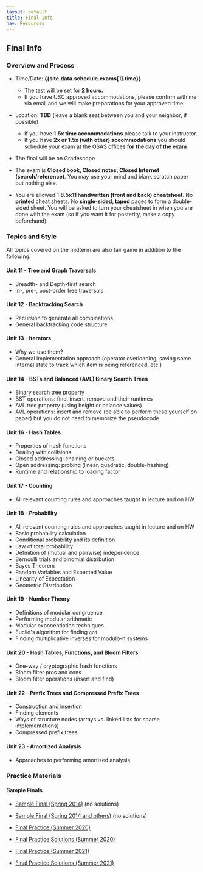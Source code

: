 ```yaml
---
layout: default
title: Final Info
nav: Resources
---
```


## Final Info

### Overview and Process

- Time/Date: **{{site.data.schedule.exams[1].time}}**
  - The test will be set for **2 hours.**
  - If you have USC approved accommodations, please confirm with me via email and we will make preparations for your approved time.  
- Location: **TBD** (leave a blank seat between you and your neighbor, if possible)
  - If you have **1.5x time accommodations** please talk to your instructor.
  - If you have **2x or 1.5x (with other) accommodations** you should schedule your exam at the OSAS offices **for the day of the exam**

- The final will be on Gradescope
- The exam is **Closed book, Closed notes, Closed Internet (search/reference)**. You may use your mind and blank scratch paper but nothing else.
- You are allowed 1 **8.5x11 handwritten (front and back) cheatsheet**. No **printed** cheat sheets.  No **single-sided, taped** pages to form a double-sided sheet.  You will be asked to turn your cheatsheet in when you are done with the exam (so if you want it for posterity, make a copy beforehand).

<!--

- The test will be taken on a combination of paper (for problems requiring diagrams, tracing, or runtime) and Gradescope.  Gradescope can be accessed by logging into our Blackboard section, choose Assignments, and click on the Gradescope link. You will then find a **Final - Coding** assignment (once the exam begins) where you will be able to find, textboxes for some answers to certain questions and links to skeleton files and upload your completed files.  For coding questions, you will write code on your laptop and then uploading the `.cpp` file.  Skeleton files will be linked directly from Gradescope and you can download them, edit them, and upload your final code.  You can write your code in any editor and even try to compile and run if you like, but we are not expecting you do that and it will take away time from coding the other problems. We will **visually** grade your code and be fairly lenient with **small** syntax errors (e.g. a missing semicolon).  No automated tests will be provided since we don't expect you to compile and run your code.
- You will be given a paper exam that includes all questions and has room for the written answers
- The exam is **Closed book, Closed notes, Closed Internet (search/reference)**. You may use your mind, an editor and/or compiler, and blank scratch paper but nothing else. No referencing your labs, homeworks, etc.
- You are allowed 1 **8.5x11 handwritten (front and back) cheatsheet**. No **printed** cheat sheets.  No **single-sided, taped** pages to form a double-sided sheet.  You will be asked to turn your cheatsheet in when you are done with the exam (so if you want it for posterity, make a copy beforehand).

-->
### Topics and Style

All topics covered on the midterm are also fair game in addition to the following:  

#### Unit 11 - Tree and Graph Traversals
 - Breadth- and Depth-first search
 - In-, pre-, post-order tree traversals

#### Unit 12 - Backtracking Search
 - Recursion to generate all combinations
 - General backtracking code structure

#### Unit 13 - Iterators
 - Why we use them?
 - General implementation approach (operator overloading, saving some internal state to track which item is being referenced, etc.)

#### Unit 14 - BSTs and Balanced (AVL) Binary Search Trees
 - Binary search tree property
 - BST operations: find, insert, remove and their runtimes
 - AVL tree property (using height or balance values)
 - AVL operations: insert and remove (be able to perform these yourself on paper) but you do not need to memorize the pseudocode

#### Unit 16 - Hash Tables
 - Properties of hash functions
 - Dealing with collisions
  - Closed addressing: chaining or buckets
  - Open addressing: probing (linear, quadratic, double-hashing)
 - Runtime and relationship to loading factor

#### Unit 17 - Counting
 - All relevant counting rules and approaches taught in lecture and on HW

#### Unit 18 - Probability
 - All relevant counting rules and approaches taught in lecture and on HW
 - Basic probability calculation
 - Conditional probability and its definition
 - Law of total probability
 - Definition of (mutual and pairwise) independence
 - Bernoulli trials and binomial distribution
 - Bayes Theorem
 - Random Variables and Expected Value
 - Linearity of Expectation
 - Geometric Distribution

#### Unit 19 - Number Theory
 - Definitions of modular congruence
 - Performing modular arithmetic
 - Modular exponentiation techniques
 - Euclid's algorithm for finding `gcd`
 - Finding multiplicative inverses for modulo-n systems

#### Unit 20 - Hash Tables, Functions, and Bloom Filters
 - One-way / cryptographic hash functions
 - Bloom filter pros and cons
 - Bloom filter operations (insert and find)

#### Unit 22 - Prefix Trees and Compressed Prefix Trees
 - Construction and insertion
 - Finding elements
 - Ways of structure nodes (arrays vs. linked lists for sparse implementations)
 - Compressed prefix trees

#### Unit 23 - Amortized Analysis
 - Approaches to performing amortized analysis


### Practice Materials

#### Sample Finals

 - [Sample Final (Spring 2014)]({{site.baseurl}}/resources/final-a.pdf) (no solutions)
 - [Sample Final (Spring 2014 and others)]({{site.baseurl}}/resources/final-b.pdf) (no solutions)

 - [Final Practice (Summer 2020)]({{site.baseurl}}/resources/cs104-su20-final-prac.pdf) 
 - [Final Practice Solutions (Summer 2020)]({{site.baseurl}}/resources/cs104-su20-final-prac-sol.pdf)

 - [Final Practice (Summer 2021)]({{site.baseurl}}/resources/cs104-su21-final-practice.pdf) 
 - [Final Practice Solutions (Summer 2021)]({{site.baseurl}}/resources/cs104-su21-final-practice-sol.pdf)
